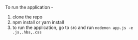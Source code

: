 To run the application - 
1. clone the repo
2. npm install or yarn install
3. to run the application, go to src and run `nodemon app.js -e .js,.hbs,.css`